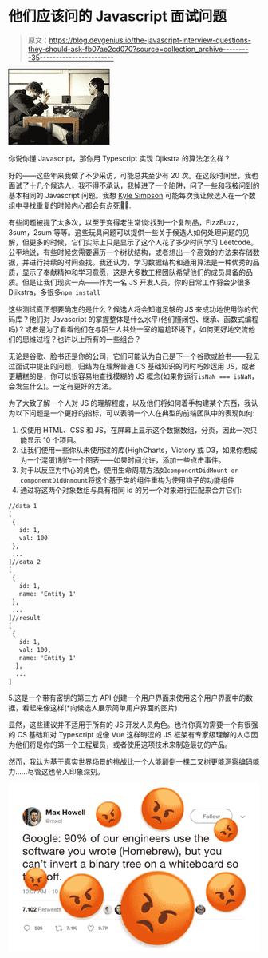 # 他们应该问的 Javascript 面试问题

> 原文：<https://blog.devgenius.io/the-javascript-interview-questions-they-should-ask-fb07ae2cd070?source=collection_archive---------35----------------------->

![](img/e56648b992340ccc8ec2ea00d521d4e9.png)

你说你懂 Javascript，那你用 Typescript 实现 Djikstra 的算法怎么样？

好的——这些年来我做了不少采访，可能总共至少有 20 次。在这段时间里，我也面试了十几个候选人，我不得不承认，我掉进了一个陷阱，问了一些和我被问到的基本相同的 Javascript 问题。我想 [Kyle Simpson](https://medium.com/@getify) 可能每次我让候选人在一个数组中寻找重复的时候内心都会有点死🤦‍♂.

有些问题被提了太多次，以至于变得老生常谈:找到一个复制品，FizzBuzz，3sum，2sum 等等。这些玩具问题可以提供一些关于候选人如何处理问题的见解，但更多的时候，它们实际上只是显示了这个人花了多少时间学习 Leetcode。公平地说，有些时候您需要遍历一个树状结构，或者想出一个高效的方法来存储数据，并进行持续的时间查找。我还认为，学习数据结构和通用算法是一种优秀的品质，显示了奉献精神和学习意愿，这是大多数工程团队希望他们的成员具备的品质。但是让我们现实一点——作为一名 JS 开发人员，你的日常工作将会少很多 Djikstra，多很多`npm install`

这些测试真正想要确定的是什么？候选人将会知道足够的 JS 来成功地使用你的代码库？他们对 Javascript 的掌握整体是什么水平(他们懂闭包、继承、函数式编程吗)？或者是为了看看他们在与陌生人共处一室的尴尬环境下，如何更好地交流他们的思维过程？也许以上所有的一些组合？

无论是谷歌、脸书还是你的公司，它们可能认为自己是下一个谷歌或脸书——我见过面试中提出的问题，归结为在理解普通 CS 基础知识的同时巧妙运用 JS，或者更糟糕的是，你可以很容易地查找模糊的 JS 概念(如果你运行`isNaN === isNaN`，会发生什么)。一定有更好的方法。

为了大致了解一个人对 JS 的理解程度，以及他们将如何着手构建某个东西，我认为以下问题是一个更好的指标，可以表明一个人在典型的前端团队中的表现如何:

1.  仅使用 HTML、CSS 和 JS，在屏幕上显示这个数据数组，分页，因此一次只能显示 10 个项目。
2.  让我们使用一些你从未使用过的库(HighCharts，Victory 或 D3，如果你想成为一个混蛋)制作一个图表——如果时间允许，添加一些点击事件。
3.  对于以反应为中心的角色，使用生命周期方法如`componentDidMount or componentDidUnmount`将这个基于类的组件重构为使用钩子的功能组件
4.  通过将这两个对象数组与具有相同 id 的另一个对象进行匹配来合并它们:

```
//data 1
[
 {
   id: 1,
   val: 100
 },
 ...
]//data 2
[
 {
   id: 1,
   name: 'Entity 1'
 },
 ...
]//result
[
 {
   id: 1,
   val: 100,
   name: 'Entity 1'
  },
  ...
]
```

5.这是一个带有密钥的第三方 API 创建一个用户界面来使用这个用户界面中的数据，看起来像这样(*向候选人展示简单用户界面的图片)

显然，这些建议并不适用于所有的 JS 开发人员角色。也许你真的需要一个有很强的 CS 基础和对 Typescript 或像 Vue 这样晦涩的 JS 框架有专家级理解的人😉因为他们将是你的第一个工程雇员，或者使用这项技术来制造最初的产品。

然而，我认为基于真实世界场景的挑战比一个人能颠倒一棵二叉树更能洞察编码能力……尽管这也令人印象深刻。

![](img/3eb02f713ed2784d755dc460f0fd2034.png)